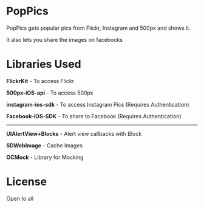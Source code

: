 PopPics
=======

PopPics gets popular pics from Flickr, Instagram and 500px and shows it.

It also lets you share the images on facebooks


Libraries Used
=======

**FlickrKit**          - To access Flickr

**500px-iOS-api**      - To access 500px

**instagram-ios-sdk**  - To access Instagram Pics (Requires Authentication)

**Facebook-iOS-SDK**   - To share to Facebook (Requires Authentication)

----

**UIAlertView+Blocks** - Alert view callbacks with Block

**SDWebImage**         - Cache Images

**OCMock**             - Library for Mocking

License
=======

Open to all
